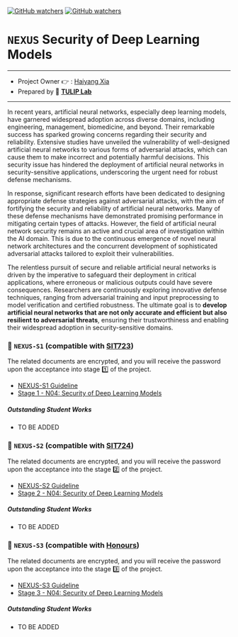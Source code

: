 [![GitHub watchers](https://img.shields.io/badge/tulip--lab-Open--Projects-brightgreen)](../README.md)
[![GitHub watchers](https://img.shields.io/badge/Module-NEXUS-orange)](https://github.com/tulip-lab#runner-nexus-research-training)

# `NEXUS` Security of Deep Learning Models

---
- Project Owner :point_right: : [Haiyang Xia](https://www.tulip.org.au/members/)
- Prepared by :tulip: **[TULIP Lab](https://www.tulip.org.au/members)**
---

In recent years, artificial neural networks, especially deep learning models, have garnered widespread adoption across diverse domains, including engineering, management, biomedicine, and beyond. Their remarkable success has sparked growing concerns regarding their security and reliability. Extensive studies have unveiled the vulnerability of well-designed artificial neural networks to various forms of adversarial attacks, which can cause them to make incorrect and potentially harmful decisions. This security issue has hindered the deployment of artificial neural networks in security-sensitive applications, underscoring the urgent need for robust defense mechanisms.

In response, significant research efforts have been dedicated to designing appropriate defense strategies against adversarial attacks, with the aim of fortifying the security and reliability of artificial neural networks. Many of these defense mechanisms have demonstrated promising performance in mitigating certain types of attacks. However, the field of artificial neural network security remains an active and crucial area of investigation within the AI domain. This is due to the continuous emergence of novel neural network architectures and the concurrent development of sophisticated adversarial attacks tailored to exploit their vulnerabilities.

The relentless pursuit of secure and reliable artificial neural networks is driven by the imperative to safeguard their deployment in critical applications, where erroneous or malicious outputs could have severe consequences. Researchers are continuously exploring innovative defense techniques, ranging from adversarial training and input preprocessing to model verification and certified robustness. The ultimate goal is to **develop artificial neural networks that are not only accurate and efficient but also resilient to adversarial threats**, ensuring their trustworthiness and enabling their widespread adoption in security-sensitive domains.

### :notebook_with_decorative_cover: `NEXUS-S1` (compatible with [SIT723](https://www.deakin.edu.au/courses/unit?unit=SIT723))

The related documents are encrypted, and you will receive the password upon the acceptance into stage :one: of the project. 

- [NEXUS-S1 Guideline](https://github.com/tulip-lab/handouts/blob/main/nexus/Nexus-S1.pdf) 
- [Stage 1 - N04: Security of Deep Learning Models](https://github.com/tulip-lab/handouts/blob/main/nexus/N04-S1.pdf) 

##### Outstanding Student Works

- TO BE ADDED

### :notebook_with_decorative_cover: `NEXUS-S2` (compatible with [SIT724](https://www.deakin.edu.au/courses/unit?unit=SIT724))

The related documents are encrypted, and you will receive the password upon the acceptance into the stage :two: of the project. 

- [NEXUS-S2 Guideline](https://github.com/tulip-lab/handouts/blob/main/nexus/Nexus-S2.pdf) 
- [Stage 2 - N04: Security of Deep Learning Models](https://github.com/tulip-lab/handouts/blob/main/nexus/N04-S2.pdf) 

##### Outstanding Student Works

- TO BE ADDED


### :notebook_with_decorative_cover: `NEXUS-S3` (compatible with [Honours](https://www.deakin.edu.au/course/bachelor-information-technology-honours))


The related documents are encrypted, and you will receive the password upon the acceptance into the stage :three: of the project. 

- [NEXUS-S3 Guideline](https://github.com/tulip-lab/handouts/blob/main/nexus/Nexus-S3.pdf) 
- [Stage 3 - N04: Security of Deep Learning Models](https://github.com/tulip-lab/handouts/blob/main/nexus/N04-S3.pdf) 

##### Outstanding Student Works

- TO BE ADDED
